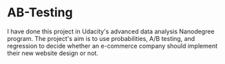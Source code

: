 # AB-Testing
I have done this project in Udacity's advanced data analysis Nanodegree program. The project's aim is to use probabilities, A/B testing, and regression to decide whether an e-commerce company should implement their new website design or not. 
